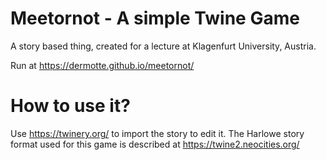 # Meetornot - A simple Twine Game
A story based thing, created for a lecture at Klagenfurt University, Austria.

Run at https://dermotte.github.io/meetornot/

# How to use it?
Use https://twinery.org/ to import the story to edit it. The Harlowe story format used for this game is described at https://twine2.neocities.org/
